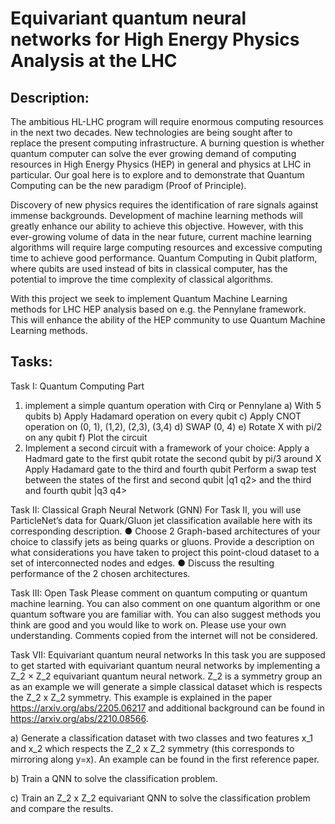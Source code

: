 # Equivariant quantum neural networks for High Energy Physics Analysis at the LHC

## Description:

The ambitious HL-LHC program will require enormous computing resources in the next two decades. New technologies are being sought after to replace the present computing infrastructure. A burning question is whether quantum computer can solve the ever growing demand of computing resources in High Energy Physics (HEP) in general and physics at LHC in particular. Our goal here is to explore and to demonstrate that Quantum Computing can be the new paradigm (Proof of Principle).

Discovery of new physics requires the identification of rare signals against immense backgrounds. Development of machine learning methods will greatly enhance our ability to achieve this objective. However, with this ever-growing volume of data in the near future, current machine learning algorithms will require large computing resources and excessive computing time to achieve good performance. Quantum Computing in Qubit platform, where qubits are used instead of bits in classical computer, has the potential to improve the time complexity of classical algorithms.

With this project we seek to implement Quantum Machine Learning methods for LHC HEP analysis based on e.g. the Pennylane framework. This will enhance the ability of the HEP community to use Quantum Machine Learning methods.

## Tasks:
Task I: Quantum Computing Part 
1) implement a simple quantum operation with Cirq or Pennylane
a) With 5 qubits 
b) Apply Hadamard operation on every qubit 
c) Apply CNOT operation on (0, 1), (1,2), (2,3), (3,4) 
d) SWAP (0, 4) 
e) Rotate X with pi/2 on any qubit 
f) Plot the circuit 
2) Implement a second circuit with a framework of your choice:
Apply a Hadmard gate to the first qubit
rotate the second qubit by pi/3 around X
Apply Hadamard gate to the third and fourth qubit
Perform a swap test between the states of the first and second qubit |q1 q2> and the third and fourth qubit |q3 q4>

Task II: Classical Graph Neural Network (GNN) 
For Task II, you will use ParticleNet’s data for Quark/Gluon jet classification available here with its corresponding description. 
● Choose 2 Graph-based architectures of your choice to classify jets as being quarks or gluons. Provide a description on what considerations you have taken to project this point-cloud dataset to a set of interconnected nodes and edges. 
● Discuss the resulting performance of the 2 chosen architectures. 


Task III: Open Task 
Please comment on quantum computing or quantum machine learning. You can also comment on one quantum algorithm or one quantum software you are familiar with. You can also suggest methods you think are good and you would like to work on. Please use your own understanding. Comments copied from the internet will not be considered.

Task VII: Equivariant quantum neural networks
In this task you are supposed to get started with equivariant quantum neural networks by implementing a Z_2 × Z_2 equivariant quantum neural network. Z_2 is a symmetry group an as an example we will generate a simple classical dataset which is respects the Z_2 x Z_2 symmetry.
This example is explained in the paper https://arxiv.org/abs/2205.06217 and additional background can be found in https://arxiv.org/abs/2210.08566. 

a) Generate a classification dataset with two classes and two features x_1 and x_2 which respects the Z_2 x Z_2 symmetry (this corresponds to mirroring along y=x). An example can be found in the first reference paper.

b) Train a QNN to solve the classification problem.

c) Train an Z_2 x Z_2 equivariant QNN to solve the classification problem and compare the results.
